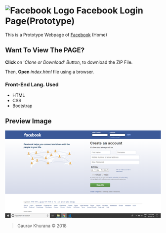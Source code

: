 # ![Facebook Logo](https://static.xx.fbcdn.net/rsrc.php/yo/r/iRmz9lCMBD2.ico) Facebook Login Page(Prototype)
This is a Prototype Webpage of [Facebook](http://facebook.com) (Home)

## Want To View The PAGE?
**Click** on '_Clone or Download' Button_, to download the ZIP File.

Then, **Open** _index.html_ file using a browser.

### Front-End Lang. Used
* HTML 
* CSS
* Bootstrap

## Preview Image
![Preview Image](Preview.png)

> Gaurav Khurana &copy; 2018